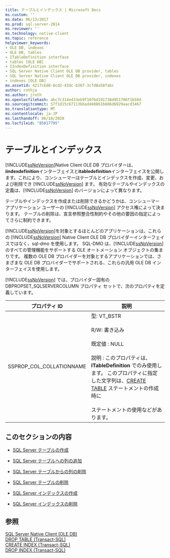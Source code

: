 ```yaml
---
title: テーブルとインデックス | Microsoft Docs
ms.custom: ''
ms.date: 06/13/2017
ms.prod: sql-server-2014
ms.reviewer: ''
ms.technology: native-client
ms.topic: reference
helpviewer_keywords:
- OLE DB, indexes
- OLE DB, tables
- ITableDefinition interface
- tables [OLE DB]
- IIndexDefinition interface
- SQL Server Native Client OLE DB provider, tables
- SQL Server Native Client OLE DB provider, indexes
- indexes [OLE DB]
ms.assetid: 4217c6d8-8cd2-43dc-b36f-3cfd8a58fabc
author: rothja
ms.author: jroth
ms.openlocfilehash: abc7c314e433eb9f107bd191738d951706f1b50d
ms.sourcegitcommit: 57f1d15c67113bbadd40861b886d6929aacd3467
ms.translationtype: MT
ms.contentlocale: ja-JP
ms.lasthandoff: 06/18/2020
ms.locfileid: "85017795"
---
```

# <a name="tables-and-indexes"></a>テーブルとインデックス
  [!INCLUDE[ssNoVersion](../../includes/ssnoversion-md.md)]Native Client OLE DB プロバイダーは、 **iindexdefinition**インターフェイスと**itabledefinition**インターフェイスを公開します。これにより、コンシューマーはテーブルとインデックスを作成、変更、および削除でき [!INCLUDE[ssNoVersion](../../includes/ssnoversion-md.md)] ます。 有効なテーブルやインデックスの定義は、[!INCLUDE[ssNoVersion](../../includes/ssnoversion-md.md)] のバージョンによって異なります。  
  
 テーブルやインデックスを作成または削除できるかどうかは、コンシューマー アプリケーション ユーザーの [!INCLUDE[ssNoVersion](../../includes/ssnoversion-md.md)] アクセス権によって決まります。 テーブルの削除は、宣言参照整合性制約やその他の要因の指定によってさらに制約できます。  
  
 [!INCLUDE[ssNoVersion](../../includes/ssnoversion-md.md)]を対象とするほとんどのアプリケーションは、これらの [!INCLUDE[ssNoVersion](../../includes/ssnoversion-md.md)] Native Client OLE DB プロバイダーインターフェイスではなく、sql-dmo を使用します。 SQL-DMO は、[!INCLUDE[ssNoVersion](../../includes/ssnoversion-md.md)] のすべての管理機能をサポートする OLE オートメーション オブジェクトの集まりです。 複数の OLE DB プロバイダーを対象とするアプリケーションでは、さまざまな OLE DB プロバイダーでサポートされる、これらの汎用 OLE DB インターフェイスを使用します。  
  
 [!INCLUDE[ssNoVersion](../../includes/ssnoversion-md.md)] では、プロバイダー固有の DBPROPSET_SQLSERVERCOLUMN プロパティ セットで、次のプロパティを定義しています。  
  
|プロパティ ID|説明|  
|-----------------|-----------------|  
|SSPROP_COL_COLLATIONNAME|型: VT_BSTR<br /><br /> R/W: 書き込み<br /><br /> 既定値 : NULL<br /><br /> 説明 : このプロパティは、**ITableDefinition** でのみ使用します。 このプロパティに指定した文字列は、[CREATE TABLE](/sql/t-sql/statements/create-table-transact-sql) ステートメントの作成時に<br /><br /> ステートメントの使用などがあります。|  
  
## <a name="in-this-section"></a>このセクションの内容  
  
-   [SQL Server テーブルの作成](../../relational-databases/native-client-ole-db-tables-indexes/creating-sql-server-tables.md)  
  
-   [SQL Server テーブルへの列の追加](../../relational-databases/native-client-ole-db-tables-indexes/adding-a-column-to-a-sql-server-table.md)  
  
-   [SQL Server テーブルからの列の削除](../../relational-databases/native-client-ole-db-tables-indexes/removing-a-column-from-a-sql-server-table.md)  
  
-   [SQL Server テーブルの削除](../../relational-databases/native-client-ole-db-tables-indexes/dropping-a-sql-server-table.md)  
  
-   [SQL Server インデックスの作成](../../relational-databases/indexes/indexes.md)  
  
-   [SQL Server インデックスの削除](../../relational-databases/native-client-ole-db-tables-indexes/dropping-a-sql-server-index.md)  
  
## <a name="see-also"></a>参照  
 [SQL Server Native Client &#40;OLE DB&#41;](../../relational-databases/native-client/ole-db/sql-server-native-client-ole-db.md)   
 [DROP TABLE &#40;Transact-SQL&#41;](/sql/t-sql/statements/drop-table-transact-sql)   
 [CREATE INDEX &#40;Transact-SQL&#41;](/sql/t-sql/statements/create-index-transact-sql)   
 [DROP INDEX &#40;Transact-SQL&#41;](/sql/t-sql/statements/drop-index-transact-sql)  
  
  
